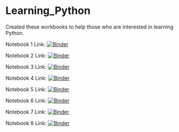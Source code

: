# Learning_Python
Created these workbooks to help those who are interested in learning Python.

Notebook 1 Link:
[![Binder](https://mybinder.org/badge_logo.svg)](https://mybinder.org/v2/gh/ZakirPasha/Teaching_PythonBasics/master?filepath=Notebook1_IntrotoJupyter_VarandDataTypes.ipynb)

Notebook 2 Link:
[![Binder](https://mybinder.org/badge_logo.svg)](https://mybinder.org/v2/gh/ZakirPasha/Teaching_PythonBasics/master?filepath=Notebook2_UserInputsandPrinting.ipynb)

Notebook 3 Link:
[![Binder](https://mybinder.org/badge_logo.svg)](https://mybinder.org/v2/gh/ZakirPasha/Teaching_PythonBasics/master?filepath=Notebook2_UserInputsandPrinting.ipynb)

Notebook 4 Link:
[![Binder](https://mybinder.org/badge_logo.svg)](https://mybinder.org/v2/gh/ZakirPasha/Teaching_PythonBasics/master?filepath=Notebook4_ChangeDTypeandMath.ipynb)

Notebook 5 Link:
[![Binder](https://mybinder.org/badge_logo.svg)](https://mybinder.org/v2/gh/ZakirPasha/Teaching_PythonBasics/master?filepath=Notebook5_IfElifElse.ipynb)

Notebook 6 Link:
[![Binder](https://mybinder.org/badge_logo.svg)](https://mybinder.org/v2/gh/ZakirPasha/Teaching_PythonBasics/master?filepath=Notebook6_Functions.ipynb)

Notebook 7 Link:
[![Binder](https://mybinder.org/badge_logo.svg)](https://mybinder.org/v2/gh/ZakirPasha/Teaching_PythonBasics/master?filepath=Notebook7_LearningInContext.ipynb)

Notebook 8 Link:
[![Binder](https://mybinder.org/badge_logo.svg)](https://mybinder.org/v2/gh/ZakirPasha/Teaching_PythonBasics/master?filepath=Notebook8_AllYou.ipynb)
